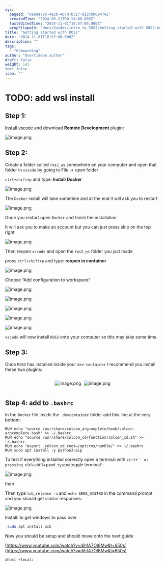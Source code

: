 ```yaml
---
sys:
  pageId: "89e0a78c-4e2b-4070-b327-d28cb0694742"
  createdTime: "2024-08-21T00:24:00.000Z"
  lastEditedTime: "2024-11-01T18:57:00.000Z"
  propFilepath: "docs/Guides/intro_to_ROS2/Getting started with ROS2.md"
title: "Getting started with ROS2"
date: "2024-11-01T18:57:00.000Z"
description: ""
tags:
  - "Onboarding"
author: "Overridden author"
draft: false
weight: 141
toc: false
icon: ""
---
```


# TODO: add wsl install

## Step 1:

[Install vscode](https://code.visualstudio.com/download) and download **Remote Development** plugin:

![image.png](https://prod-files-secure.s3.us-west-2.amazonaws.com/d518164a-d88e-44d1-a4ee-3adb3bd8bce0/efb52993-1881-4a40-b95e-6f020334f022/image.png?X-Amz-Algorithm=AWS4-HMAC-SHA256&X-Amz-Content-Sha256=UNSIGNED-PAYLOAD&X-Amz-Credential=ASIAZI2LB4663JMMV44N%2F20250316%2Fus-west-2%2Fs3%2Faws4_request&X-Amz-Date=20250316T032317Z&X-Amz-Expires=3600&X-Amz-Security-Token=IQoJb3JpZ2luX2VjEMf%2F%2F%2F%2F%2F%2F%2F%2F%2F%2FwEaCXVzLXdlc3QtMiJHMEUCIQCRMt0l5YXHWquvA2D9HV3hsOK3x1SYlLoIk%2FpqEpijhwIgRFiyGkONmk7om%2FqWoOxrARZQWv01jFcqgHZJlz1YlHEq%2FwMIIBAAGgw2Mzc0MjMxODM4MDUiDIKQ81QQSIOKMpJ5yCrcA%2F5CwZ1D4vaqR9oW4QWe4tvqZUKyN2Fn6Jav4HfvgaNrm74szK87YSaCY1VUSLZG%2FOU7nX0qHqh%2BCNxdzlKpX3AUaF00kzOu7s28QFWMe%2FXGQHp7uMiP5gFncqeG8iYSdHek%2FFUWZ5rDEadodVOSA9qp9A%2FmnVY138BmqaHENnBhfXhw%2FPjVWttau%2BOo5zS%2BkAUVTudD%2F8TX8V1UNgGh%2FlJ9G6vxiHTKO1604jgOjewagzpLzgSlOuMSunP9DVRXLu8WjxSgS%2BijGNvsTf1s9ETzwksb0WT9HROVw1VQJ5ejbPijX9JsFwwKAXiSbD3lNtprj0hY6znw14sXB%2BBYSSRCWVDnUetWTCvB9TFH%2Fi7OFxOxEMprpkqk8%2B8krSv3JiVLKUb5Imq0aMDcza6HacW%2FP8E8tY82fnBe0QTdsaTzvi72CK2bi2aM1PF%2BLqtRsQPM5TUTagrk6VsUqtLR%2BCXSHj3pa5AEk3nvieRxKWGqo8thFACs84QC644Yq%2BKo%2FBfi%2B9%2BQRYdiClktXLCZmpGWVnvRH8krx0%2BoQ63VBHLrIEuMNsYQL679mrn3gUkhoRn4joN36dqJAhxJ%2FXxG7GD%2BpU%2BsL7FS1TRJowa4tVIUzWEkxPaYs3nPNsuDMNeB2L4GOqUBtpCnbhRMt9QjJrRccUOYrcVZkISLCm2ifm54%2BpzfwrtWlhqovBPJ54VWl5EbBjo36Fl8xQnVPbCZAUe1VkBlGA38%2FF0mhVIH3NxpdIIqpqaOPleLwcDLITD7yqFp0fJa97p7Y3X%2FLa6ovg2z7YurUFgnku1l5tXDTDoHAnnPPEJ3t2OVTj%2FR%2FzwAUNb1KqSMqpaGRrJxpMdoPWYWYJ5NMiAOjBmW&X-Amz-Signature=8f1126a158b484330ef8651e77c179c2c2f46bef2d5bc93d9d307c2d61be1b4f&X-Amz-SignedHeaders=host&x-id=GetObject)

## Step 2:

Create a folder called `ros2_ws` somewhere on your computer and open that folder in `vscode` by going to File → open folder 

`ctrl+shift+p` and type: **Install Docker**

![image.png](https://prod-files-secure.s3.us-west-2.amazonaws.com/d518164a-d88e-44d1-a4ee-3adb3bd8bce0/2269dc0e-1cd5-47ff-bceb-c04ad9b2eab0/image.png?X-Amz-Algorithm=AWS4-HMAC-SHA256&X-Amz-Content-Sha256=UNSIGNED-PAYLOAD&X-Amz-Credential=ASIAZI2LB4663JMMV44N%2F20250316%2Fus-west-2%2Fs3%2Faws4_request&X-Amz-Date=20250316T032318Z&X-Amz-Expires=3600&X-Amz-Security-Token=IQoJb3JpZ2luX2VjEMf%2F%2F%2F%2F%2F%2F%2F%2F%2F%2FwEaCXVzLXdlc3QtMiJHMEUCIQCRMt0l5YXHWquvA2D9HV3hsOK3x1SYlLoIk%2FpqEpijhwIgRFiyGkONmk7om%2FqWoOxrARZQWv01jFcqgHZJlz1YlHEq%2FwMIIBAAGgw2Mzc0MjMxODM4MDUiDIKQ81QQSIOKMpJ5yCrcA%2F5CwZ1D4vaqR9oW4QWe4tvqZUKyN2Fn6Jav4HfvgaNrm74szK87YSaCY1VUSLZG%2FOU7nX0qHqh%2BCNxdzlKpX3AUaF00kzOu7s28QFWMe%2FXGQHp7uMiP5gFncqeG8iYSdHek%2FFUWZ5rDEadodVOSA9qp9A%2FmnVY138BmqaHENnBhfXhw%2FPjVWttau%2BOo5zS%2BkAUVTudD%2F8TX8V1UNgGh%2FlJ9G6vxiHTKO1604jgOjewagzpLzgSlOuMSunP9DVRXLu8WjxSgS%2BijGNvsTf1s9ETzwksb0WT9HROVw1VQJ5ejbPijX9JsFwwKAXiSbD3lNtprj0hY6znw14sXB%2BBYSSRCWVDnUetWTCvB9TFH%2Fi7OFxOxEMprpkqk8%2B8krSv3JiVLKUb5Imq0aMDcza6HacW%2FP8E8tY82fnBe0QTdsaTzvi72CK2bi2aM1PF%2BLqtRsQPM5TUTagrk6VsUqtLR%2BCXSHj3pa5AEk3nvieRxKWGqo8thFACs84QC644Yq%2BKo%2FBfi%2B9%2BQRYdiClktXLCZmpGWVnvRH8krx0%2BoQ63VBHLrIEuMNsYQL679mrn3gUkhoRn4joN36dqJAhxJ%2FXxG7GD%2BpU%2BsL7FS1TRJowa4tVIUzWEkxPaYs3nPNsuDMNeB2L4GOqUBtpCnbhRMt9QjJrRccUOYrcVZkISLCm2ifm54%2BpzfwrtWlhqovBPJ54VWl5EbBjo36Fl8xQnVPbCZAUe1VkBlGA38%2FF0mhVIH3NxpdIIqpqaOPleLwcDLITD7yqFp0fJa97p7Y3X%2FLa6ovg2z7YurUFgnku1l5tXDTDoHAnnPPEJ3t2OVTj%2FR%2FzwAUNb1KqSMqpaGRrJxpMdoPWYWYJ5NMiAOjBmW&X-Amz-Signature=85b403350d8d58ae93d6ebd187dfc7ded3808450c185a8627c346b242e756c51&X-Amz-SignedHeaders=host&x-id=GetObject)

The `Docker` install will take sometime and at the end it will ask you to restart

![image.png](https://prod-files-secure.s3.us-west-2.amazonaws.com/d518164a-d88e-44d1-a4ee-3adb3bd8bce0/ed233f78-be33-4b1f-b89c-9c346c0e961e/image.png?X-Amz-Algorithm=AWS4-HMAC-SHA256&X-Amz-Content-Sha256=UNSIGNED-PAYLOAD&X-Amz-Credential=ASIAZI2LB4663JMMV44N%2F20250316%2Fus-west-2%2Fs3%2Faws4_request&X-Amz-Date=20250316T032318Z&X-Amz-Expires=3600&X-Amz-Security-Token=IQoJb3JpZ2luX2VjEMf%2F%2F%2F%2F%2F%2F%2F%2F%2F%2FwEaCXVzLXdlc3QtMiJHMEUCIQCRMt0l5YXHWquvA2D9HV3hsOK3x1SYlLoIk%2FpqEpijhwIgRFiyGkONmk7om%2FqWoOxrARZQWv01jFcqgHZJlz1YlHEq%2FwMIIBAAGgw2Mzc0MjMxODM4MDUiDIKQ81QQSIOKMpJ5yCrcA%2F5CwZ1D4vaqR9oW4QWe4tvqZUKyN2Fn6Jav4HfvgaNrm74szK87YSaCY1VUSLZG%2FOU7nX0qHqh%2BCNxdzlKpX3AUaF00kzOu7s28QFWMe%2FXGQHp7uMiP5gFncqeG8iYSdHek%2FFUWZ5rDEadodVOSA9qp9A%2FmnVY138BmqaHENnBhfXhw%2FPjVWttau%2BOo5zS%2BkAUVTudD%2F8TX8V1UNgGh%2FlJ9G6vxiHTKO1604jgOjewagzpLzgSlOuMSunP9DVRXLu8WjxSgS%2BijGNvsTf1s9ETzwksb0WT9HROVw1VQJ5ejbPijX9JsFwwKAXiSbD3lNtprj0hY6znw14sXB%2BBYSSRCWVDnUetWTCvB9TFH%2Fi7OFxOxEMprpkqk8%2B8krSv3JiVLKUb5Imq0aMDcza6HacW%2FP8E8tY82fnBe0QTdsaTzvi72CK2bi2aM1PF%2BLqtRsQPM5TUTagrk6VsUqtLR%2BCXSHj3pa5AEk3nvieRxKWGqo8thFACs84QC644Yq%2BKo%2FBfi%2B9%2BQRYdiClktXLCZmpGWVnvRH8krx0%2BoQ63VBHLrIEuMNsYQL679mrn3gUkhoRn4joN36dqJAhxJ%2FXxG7GD%2BpU%2BsL7FS1TRJowa4tVIUzWEkxPaYs3nPNsuDMNeB2L4GOqUBtpCnbhRMt9QjJrRccUOYrcVZkISLCm2ifm54%2BpzfwrtWlhqovBPJ54VWl5EbBjo36Fl8xQnVPbCZAUe1VkBlGA38%2FF0mhVIH3NxpdIIqpqaOPleLwcDLITD7yqFp0fJa97p7Y3X%2FLa6ovg2z7YurUFgnku1l5tXDTDoHAnnPPEJ3t2OVTj%2FR%2FzwAUNb1KqSMqpaGRrJxpMdoPWYWYJ5NMiAOjBmW&X-Amz-Signature=2ff08ec7bf8bd4b1bb02a51cc19998de7c101c52998bf19cdfaaa01555b2abde&X-Amz-SignedHeaders=host&x-id=GetObject)

Once you restart open `Docker` and finish the installation

It will ask you to make an account but you can just press skip on the top right

![image.png](https://prod-files-secure.s3.us-west-2.amazonaws.com/d518164a-d88e-44d1-a4ee-3adb3bd8bce0/21010ad9-1659-4fd9-9f59-9932a09b2a3d/image.png?X-Amz-Algorithm=AWS4-HMAC-SHA256&X-Amz-Content-Sha256=UNSIGNED-PAYLOAD&X-Amz-Credential=ASIAZI2LB4663JMMV44N%2F20250316%2Fus-west-2%2Fs3%2Faws4_request&X-Amz-Date=20250316T032318Z&X-Amz-Expires=3600&X-Amz-Security-Token=IQoJb3JpZ2luX2VjEMf%2F%2F%2F%2F%2F%2F%2F%2F%2F%2FwEaCXVzLXdlc3QtMiJHMEUCIQCRMt0l5YXHWquvA2D9HV3hsOK3x1SYlLoIk%2FpqEpijhwIgRFiyGkONmk7om%2FqWoOxrARZQWv01jFcqgHZJlz1YlHEq%2FwMIIBAAGgw2Mzc0MjMxODM4MDUiDIKQ81QQSIOKMpJ5yCrcA%2F5CwZ1D4vaqR9oW4QWe4tvqZUKyN2Fn6Jav4HfvgaNrm74szK87YSaCY1VUSLZG%2FOU7nX0qHqh%2BCNxdzlKpX3AUaF00kzOu7s28QFWMe%2FXGQHp7uMiP5gFncqeG8iYSdHek%2FFUWZ5rDEadodVOSA9qp9A%2FmnVY138BmqaHENnBhfXhw%2FPjVWttau%2BOo5zS%2BkAUVTudD%2F8TX8V1UNgGh%2FlJ9G6vxiHTKO1604jgOjewagzpLzgSlOuMSunP9DVRXLu8WjxSgS%2BijGNvsTf1s9ETzwksb0WT9HROVw1VQJ5ejbPijX9JsFwwKAXiSbD3lNtprj0hY6znw14sXB%2BBYSSRCWVDnUetWTCvB9TFH%2Fi7OFxOxEMprpkqk8%2B8krSv3JiVLKUb5Imq0aMDcza6HacW%2FP8E8tY82fnBe0QTdsaTzvi72CK2bi2aM1PF%2BLqtRsQPM5TUTagrk6VsUqtLR%2BCXSHj3pa5AEk3nvieRxKWGqo8thFACs84QC644Yq%2BKo%2FBfi%2B9%2BQRYdiClktXLCZmpGWVnvRH8krx0%2BoQ63VBHLrIEuMNsYQL679mrn3gUkhoRn4joN36dqJAhxJ%2FXxG7GD%2BpU%2BsL7FS1TRJowa4tVIUzWEkxPaYs3nPNsuDMNeB2L4GOqUBtpCnbhRMt9QjJrRccUOYrcVZkISLCm2ifm54%2BpzfwrtWlhqovBPJ54VWl5EbBjo36Fl8xQnVPbCZAUe1VkBlGA38%2FF0mhVIH3NxpdIIqpqaOPleLwcDLITD7yqFp0fJa97p7Y3X%2FLa6ovg2z7YurUFgnku1l5tXDTDoHAnnPPEJ3t2OVTj%2FR%2FzwAUNb1KqSMqpaGRrJxpMdoPWYWYJ5NMiAOjBmW&X-Amz-Signature=7f91b439c1c97e4aa51adbf787cbed2a7abd8e4c4fdf372e1a36a4261a59270a&X-Amz-SignedHeaders=host&x-id=GetObject)

Then reopen `vscode` and open the `ros2_ws` folder you just made

press `ctrl+shift+p` and type: **reopen in container**

![image.png](https://prod-files-secure.s3.us-west-2.amazonaws.com/d518164a-d88e-44d1-a4ee-3adb3bd8bce0/4e93b8c2-41ad-488c-8095-c74205196118/image.png?X-Amz-Algorithm=AWS4-HMAC-SHA256&X-Amz-Content-Sha256=UNSIGNED-PAYLOAD&X-Amz-Credential=ASIAZI2LB4663JMMV44N%2F20250316%2Fus-west-2%2Fs3%2Faws4_request&X-Amz-Date=20250316T032318Z&X-Amz-Expires=3600&X-Amz-Security-Token=IQoJb3JpZ2luX2VjEMf%2F%2F%2F%2F%2F%2F%2F%2F%2F%2FwEaCXVzLXdlc3QtMiJHMEUCIQCRMt0l5YXHWquvA2D9HV3hsOK3x1SYlLoIk%2FpqEpijhwIgRFiyGkONmk7om%2FqWoOxrARZQWv01jFcqgHZJlz1YlHEq%2FwMIIBAAGgw2Mzc0MjMxODM4MDUiDIKQ81QQSIOKMpJ5yCrcA%2F5CwZ1D4vaqR9oW4QWe4tvqZUKyN2Fn6Jav4HfvgaNrm74szK87YSaCY1VUSLZG%2FOU7nX0qHqh%2BCNxdzlKpX3AUaF00kzOu7s28QFWMe%2FXGQHp7uMiP5gFncqeG8iYSdHek%2FFUWZ5rDEadodVOSA9qp9A%2FmnVY138BmqaHENnBhfXhw%2FPjVWttau%2BOo5zS%2BkAUVTudD%2F8TX8V1UNgGh%2FlJ9G6vxiHTKO1604jgOjewagzpLzgSlOuMSunP9DVRXLu8WjxSgS%2BijGNvsTf1s9ETzwksb0WT9HROVw1VQJ5ejbPijX9JsFwwKAXiSbD3lNtprj0hY6znw14sXB%2BBYSSRCWVDnUetWTCvB9TFH%2Fi7OFxOxEMprpkqk8%2B8krSv3JiVLKUb5Imq0aMDcza6HacW%2FP8E8tY82fnBe0QTdsaTzvi72CK2bi2aM1PF%2BLqtRsQPM5TUTagrk6VsUqtLR%2BCXSHj3pa5AEk3nvieRxKWGqo8thFACs84QC644Yq%2BKo%2FBfi%2B9%2BQRYdiClktXLCZmpGWVnvRH8krx0%2BoQ63VBHLrIEuMNsYQL679mrn3gUkhoRn4joN36dqJAhxJ%2FXxG7GD%2BpU%2BsL7FS1TRJowa4tVIUzWEkxPaYs3nPNsuDMNeB2L4GOqUBtpCnbhRMt9QjJrRccUOYrcVZkISLCm2ifm54%2BpzfwrtWlhqovBPJ54VWl5EbBjo36Fl8xQnVPbCZAUe1VkBlGA38%2FF0mhVIH3NxpdIIqpqaOPleLwcDLITD7yqFp0fJa97p7Y3X%2FLa6ovg2z7YurUFgnku1l5tXDTDoHAnnPPEJ3t2OVTj%2FR%2FzwAUNb1KqSMqpaGRrJxpMdoPWYWYJ5NMiAOjBmW&X-Amz-Signature=5f328b44d2b6992c73a71976a89e6cda1210e242b316bf3897b1cf0cb2efcf5c&X-Amz-SignedHeaders=host&x-id=GetObject)

Choose “Add configuration to workspace”

![image.png](https://prod-files-secure.s3.us-west-2.amazonaws.com/d518164a-d88e-44d1-a4ee-3adb3bd8bce0/9560b282-5060-4989-ba37-97e7b2c22476/image.png?X-Amz-Algorithm=AWS4-HMAC-SHA256&X-Amz-Content-Sha256=UNSIGNED-PAYLOAD&X-Amz-Credential=ASIAZI2LB4663JMMV44N%2F20250316%2Fus-west-2%2Fs3%2Faws4_request&X-Amz-Date=20250316T032318Z&X-Amz-Expires=3600&X-Amz-Security-Token=IQoJb3JpZ2luX2VjEMf%2F%2F%2F%2F%2F%2F%2F%2F%2F%2FwEaCXVzLXdlc3QtMiJHMEUCIQCRMt0l5YXHWquvA2D9HV3hsOK3x1SYlLoIk%2FpqEpijhwIgRFiyGkONmk7om%2FqWoOxrARZQWv01jFcqgHZJlz1YlHEq%2FwMIIBAAGgw2Mzc0MjMxODM4MDUiDIKQ81QQSIOKMpJ5yCrcA%2F5CwZ1D4vaqR9oW4QWe4tvqZUKyN2Fn6Jav4HfvgaNrm74szK87YSaCY1VUSLZG%2FOU7nX0qHqh%2BCNxdzlKpX3AUaF00kzOu7s28QFWMe%2FXGQHp7uMiP5gFncqeG8iYSdHek%2FFUWZ5rDEadodVOSA9qp9A%2FmnVY138BmqaHENnBhfXhw%2FPjVWttau%2BOo5zS%2BkAUVTudD%2F8TX8V1UNgGh%2FlJ9G6vxiHTKO1604jgOjewagzpLzgSlOuMSunP9DVRXLu8WjxSgS%2BijGNvsTf1s9ETzwksb0WT9HROVw1VQJ5ejbPijX9JsFwwKAXiSbD3lNtprj0hY6znw14sXB%2BBYSSRCWVDnUetWTCvB9TFH%2Fi7OFxOxEMprpkqk8%2B8krSv3JiVLKUb5Imq0aMDcza6HacW%2FP8E8tY82fnBe0QTdsaTzvi72CK2bi2aM1PF%2BLqtRsQPM5TUTagrk6VsUqtLR%2BCXSHj3pa5AEk3nvieRxKWGqo8thFACs84QC644Yq%2BKo%2FBfi%2B9%2BQRYdiClktXLCZmpGWVnvRH8krx0%2BoQ63VBHLrIEuMNsYQL679mrn3gUkhoRn4joN36dqJAhxJ%2FXxG7GD%2BpU%2BsL7FS1TRJowa4tVIUzWEkxPaYs3nPNsuDMNeB2L4GOqUBtpCnbhRMt9QjJrRccUOYrcVZkISLCm2ifm54%2BpzfwrtWlhqovBPJ54VWl5EbBjo36Fl8xQnVPbCZAUe1VkBlGA38%2FF0mhVIH3NxpdIIqpqaOPleLwcDLITD7yqFp0fJa97p7Y3X%2FLa6ovg2z7YurUFgnku1l5tXDTDoHAnnPPEJ3t2OVTj%2FR%2FzwAUNb1KqSMqpaGRrJxpMdoPWYWYJ5NMiAOjBmW&X-Amz-Signature=10982f6cf47ee989acaf1292604203569c1aeb6881f1bdd59892a6924c64827b&X-Amz-SignedHeaders=host&x-id=GetObject)

![image.png](https://prod-files-secure.s3.us-west-2.amazonaws.com/d518164a-d88e-44d1-a4ee-3adb3bd8bce0/2ee63f81-886b-48e8-a553-dc6e5eac99e4/image.png?X-Amz-Algorithm=AWS4-HMAC-SHA256&X-Amz-Content-Sha256=UNSIGNED-PAYLOAD&X-Amz-Credential=ASIAZI2LB4663JMMV44N%2F20250316%2Fus-west-2%2Fs3%2Faws4_request&X-Amz-Date=20250316T032317Z&X-Amz-Expires=3600&X-Amz-Security-Token=IQoJb3JpZ2luX2VjEMf%2F%2F%2F%2F%2F%2F%2F%2F%2F%2FwEaCXVzLXdlc3QtMiJHMEUCIQCRMt0l5YXHWquvA2D9HV3hsOK3x1SYlLoIk%2FpqEpijhwIgRFiyGkONmk7om%2FqWoOxrARZQWv01jFcqgHZJlz1YlHEq%2FwMIIBAAGgw2Mzc0MjMxODM4MDUiDIKQ81QQSIOKMpJ5yCrcA%2F5CwZ1D4vaqR9oW4QWe4tvqZUKyN2Fn6Jav4HfvgaNrm74szK87YSaCY1VUSLZG%2FOU7nX0qHqh%2BCNxdzlKpX3AUaF00kzOu7s28QFWMe%2FXGQHp7uMiP5gFncqeG8iYSdHek%2FFUWZ5rDEadodVOSA9qp9A%2FmnVY138BmqaHENnBhfXhw%2FPjVWttau%2BOo5zS%2BkAUVTudD%2F8TX8V1UNgGh%2FlJ9G6vxiHTKO1604jgOjewagzpLzgSlOuMSunP9DVRXLu8WjxSgS%2BijGNvsTf1s9ETzwksb0WT9HROVw1VQJ5ejbPijX9JsFwwKAXiSbD3lNtprj0hY6znw14sXB%2BBYSSRCWVDnUetWTCvB9TFH%2Fi7OFxOxEMprpkqk8%2B8krSv3JiVLKUb5Imq0aMDcza6HacW%2FP8E8tY82fnBe0QTdsaTzvi72CK2bi2aM1PF%2BLqtRsQPM5TUTagrk6VsUqtLR%2BCXSHj3pa5AEk3nvieRxKWGqo8thFACs84QC644Yq%2BKo%2FBfi%2B9%2BQRYdiClktXLCZmpGWVnvRH8krx0%2BoQ63VBHLrIEuMNsYQL679mrn3gUkhoRn4joN36dqJAhxJ%2FXxG7GD%2BpU%2BsL7FS1TRJowa4tVIUzWEkxPaYs3nPNsuDMNeB2L4GOqUBtpCnbhRMt9QjJrRccUOYrcVZkISLCm2ifm54%2BpzfwrtWlhqovBPJ54VWl5EbBjo36Fl8xQnVPbCZAUe1VkBlGA38%2FF0mhVIH3NxpdIIqpqaOPleLwcDLITD7yqFp0fJa97p7Y3X%2FLa6ovg2z7YurUFgnku1l5tXDTDoHAnnPPEJ3t2OVTj%2FR%2FzwAUNb1KqSMqpaGRrJxpMdoPWYWYJ5NMiAOjBmW&X-Amz-Signature=f760bb9d53c12e739393b9ab0652fc61e94b1a67ead64a64b4141c542086a960&X-Amz-SignedHeaders=host&x-id=GetObject)

![image.png](https://prod-files-secure.s3.us-west-2.amazonaws.com/d518164a-d88e-44d1-a4ee-3adb3bd8bce0/ae1580b2-b048-407e-aed9-b584224a7a04/image.png?X-Amz-Algorithm=AWS4-HMAC-SHA256&X-Amz-Content-Sha256=UNSIGNED-PAYLOAD&X-Amz-Credential=ASIAZI2LB4663JMMV44N%2F20250316%2Fus-west-2%2Fs3%2Faws4_request&X-Amz-Date=20250316T032318Z&X-Amz-Expires=3600&X-Amz-Security-Token=IQoJb3JpZ2luX2VjEMf%2F%2F%2F%2F%2F%2F%2F%2F%2F%2FwEaCXVzLXdlc3QtMiJHMEUCIQCRMt0l5YXHWquvA2D9HV3hsOK3x1SYlLoIk%2FpqEpijhwIgRFiyGkONmk7om%2FqWoOxrARZQWv01jFcqgHZJlz1YlHEq%2FwMIIBAAGgw2Mzc0MjMxODM4MDUiDIKQ81QQSIOKMpJ5yCrcA%2F5CwZ1D4vaqR9oW4QWe4tvqZUKyN2Fn6Jav4HfvgaNrm74szK87YSaCY1VUSLZG%2FOU7nX0qHqh%2BCNxdzlKpX3AUaF00kzOu7s28QFWMe%2FXGQHp7uMiP5gFncqeG8iYSdHek%2FFUWZ5rDEadodVOSA9qp9A%2FmnVY138BmqaHENnBhfXhw%2FPjVWttau%2BOo5zS%2BkAUVTudD%2F8TX8V1UNgGh%2FlJ9G6vxiHTKO1604jgOjewagzpLzgSlOuMSunP9DVRXLu8WjxSgS%2BijGNvsTf1s9ETzwksb0WT9HROVw1VQJ5ejbPijX9JsFwwKAXiSbD3lNtprj0hY6znw14sXB%2BBYSSRCWVDnUetWTCvB9TFH%2Fi7OFxOxEMprpkqk8%2B8krSv3JiVLKUb5Imq0aMDcza6HacW%2FP8E8tY82fnBe0QTdsaTzvi72CK2bi2aM1PF%2BLqtRsQPM5TUTagrk6VsUqtLR%2BCXSHj3pa5AEk3nvieRxKWGqo8thFACs84QC644Yq%2BKo%2FBfi%2B9%2BQRYdiClktXLCZmpGWVnvRH8krx0%2BoQ63VBHLrIEuMNsYQL679mrn3gUkhoRn4joN36dqJAhxJ%2FXxG7GD%2BpU%2BsL7FS1TRJowa4tVIUzWEkxPaYs3nPNsuDMNeB2L4GOqUBtpCnbhRMt9QjJrRccUOYrcVZkISLCm2ifm54%2BpzfwrtWlhqovBPJ54VWl5EbBjo36Fl8xQnVPbCZAUe1VkBlGA38%2FF0mhVIH3NxpdIIqpqaOPleLwcDLITD7yqFp0fJa97p7Y3X%2FLa6ovg2z7YurUFgnku1l5tXDTDoHAnnPPEJ3t2OVTj%2FR%2FzwAUNb1KqSMqpaGRrJxpMdoPWYWYJ5NMiAOjBmW&X-Amz-Signature=3191d3fc7fcc6ee69acccd715b90760ee72ab9b3eb389c08af0e4551d6a4476d&X-Amz-SignedHeaders=host&x-id=GetObject)

![image.png](https://prod-files-secure.s3.us-west-2.amazonaws.com/d518164a-d88e-44d1-a4ee-3adb3bd8bce0/53255b28-f75e-430f-b9e3-c0ac8577e42b/image.png?X-Amz-Algorithm=AWS4-HMAC-SHA256&X-Amz-Content-Sha256=UNSIGNED-PAYLOAD&X-Amz-Credential=ASIAZI2LB4663JMMV44N%2F20250316%2Fus-west-2%2Fs3%2Faws4_request&X-Amz-Date=20250316T032318Z&X-Amz-Expires=3600&X-Amz-Security-Token=IQoJb3JpZ2luX2VjEMf%2F%2F%2F%2F%2F%2F%2F%2F%2F%2FwEaCXVzLXdlc3QtMiJHMEUCIQCRMt0l5YXHWquvA2D9HV3hsOK3x1SYlLoIk%2FpqEpijhwIgRFiyGkONmk7om%2FqWoOxrARZQWv01jFcqgHZJlz1YlHEq%2FwMIIBAAGgw2Mzc0MjMxODM4MDUiDIKQ81QQSIOKMpJ5yCrcA%2F5CwZ1D4vaqR9oW4QWe4tvqZUKyN2Fn6Jav4HfvgaNrm74szK87YSaCY1VUSLZG%2FOU7nX0qHqh%2BCNxdzlKpX3AUaF00kzOu7s28QFWMe%2FXGQHp7uMiP5gFncqeG8iYSdHek%2FFUWZ5rDEadodVOSA9qp9A%2FmnVY138BmqaHENnBhfXhw%2FPjVWttau%2BOo5zS%2BkAUVTudD%2F8TX8V1UNgGh%2FlJ9G6vxiHTKO1604jgOjewagzpLzgSlOuMSunP9DVRXLu8WjxSgS%2BijGNvsTf1s9ETzwksb0WT9HROVw1VQJ5ejbPijX9JsFwwKAXiSbD3lNtprj0hY6znw14sXB%2BBYSSRCWVDnUetWTCvB9TFH%2Fi7OFxOxEMprpkqk8%2B8krSv3JiVLKUb5Imq0aMDcza6HacW%2FP8E8tY82fnBe0QTdsaTzvi72CK2bi2aM1PF%2BLqtRsQPM5TUTagrk6VsUqtLR%2BCXSHj3pa5AEk3nvieRxKWGqo8thFACs84QC644Yq%2BKo%2FBfi%2B9%2BQRYdiClktXLCZmpGWVnvRH8krx0%2BoQ63VBHLrIEuMNsYQL679mrn3gUkhoRn4joN36dqJAhxJ%2FXxG7GD%2BpU%2BsL7FS1TRJowa4tVIUzWEkxPaYs3nPNsuDMNeB2L4GOqUBtpCnbhRMt9QjJrRccUOYrcVZkISLCm2ifm54%2BpzfwrtWlhqovBPJ54VWl5EbBjo36Fl8xQnVPbCZAUe1VkBlGA38%2FF0mhVIH3NxpdIIqpqaOPleLwcDLITD7yqFp0fJa97p7Y3X%2FLa6ovg2z7YurUFgnku1l5tXDTDoHAnnPPEJ3t2OVTj%2FR%2FzwAUNb1KqSMqpaGRrJxpMdoPWYWYJ5NMiAOjBmW&X-Amz-Signature=5d7b8f0559b2ecf794207e2e917f4ce3bd81103662839fddf8ad7461083e7a67&X-Amz-SignedHeaders=host&x-id=GetObject)

![image.png](https://prod-files-secure.s3.us-west-2.amazonaws.com/d518164a-d88e-44d1-a4ee-3adb3bd8bce0/7c562767-5af9-4ffb-97d1-327bcdf4ee00/image.png?X-Amz-Algorithm=AWS4-HMAC-SHA256&X-Amz-Content-Sha256=UNSIGNED-PAYLOAD&X-Amz-Credential=ASIAZI2LB4663JMMV44N%2F20250316%2Fus-west-2%2Fs3%2Faws4_request&X-Amz-Date=20250316T032318Z&X-Amz-Expires=3600&X-Amz-Security-Token=IQoJb3JpZ2luX2VjEMf%2F%2F%2F%2F%2F%2F%2F%2F%2F%2FwEaCXVzLXdlc3QtMiJHMEUCIQCRMt0l5YXHWquvA2D9HV3hsOK3x1SYlLoIk%2FpqEpijhwIgRFiyGkONmk7om%2FqWoOxrARZQWv01jFcqgHZJlz1YlHEq%2FwMIIBAAGgw2Mzc0MjMxODM4MDUiDIKQ81QQSIOKMpJ5yCrcA%2F5CwZ1D4vaqR9oW4QWe4tvqZUKyN2Fn6Jav4HfvgaNrm74szK87YSaCY1VUSLZG%2FOU7nX0qHqh%2BCNxdzlKpX3AUaF00kzOu7s28QFWMe%2FXGQHp7uMiP5gFncqeG8iYSdHek%2FFUWZ5rDEadodVOSA9qp9A%2FmnVY138BmqaHENnBhfXhw%2FPjVWttau%2BOo5zS%2BkAUVTudD%2F8TX8V1UNgGh%2FlJ9G6vxiHTKO1604jgOjewagzpLzgSlOuMSunP9DVRXLu8WjxSgS%2BijGNvsTf1s9ETzwksb0WT9HROVw1VQJ5ejbPijX9JsFwwKAXiSbD3lNtprj0hY6znw14sXB%2BBYSSRCWVDnUetWTCvB9TFH%2Fi7OFxOxEMprpkqk8%2B8krSv3JiVLKUb5Imq0aMDcza6HacW%2FP8E8tY82fnBe0QTdsaTzvi72CK2bi2aM1PF%2BLqtRsQPM5TUTagrk6VsUqtLR%2BCXSHj3pa5AEk3nvieRxKWGqo8thFACs84QC644Yq%2BKo%2FBfi%2B9%2BQRYdiClktXLCZmpGWVnvRH8krx0%2BoQ63VBHLrIEuMNsYQL679mrn3gUkhoRn4joN36dqJAhxJ%2FXxG7GD%2BpU%2BsL7FS1TRJowa4tVIUzWEkxPaYs3nPNsuDMNeB2L4GOqUBtpCnbhRMt9QjJrRccUOYrcVZkISLCm2ifm54%2BpzfwrtWlhqovBPJ54VWl5EbBjo36Fl8xQnVPbCZAUe1VkBlGA38%2FF0mhVIH3NxpdIIqpqaOPleLwcDLITD7yqFp0fJa97p7Y3X%2FLa6ovg2z7YurUFgnku1l5tXDTDoHAnnPPEJ3t2OVTj%2FR%2FzwAUNb1KqSMqpaGRrJxpMdoPWYWYJ5NMiAOjBmW&X-Amz-Signature=afe60a25007c97afa9031d9f1a347170f9d16870fdbdb5b0a5b53c4645bd0c3c&X-Amz-SignedHeaders=host&x-id=GetObject)

`vscode` will now install `ROS2` onto your computer so this may take some time.

## Step 3:

Once `ROS2` has installed inside your `dev-container` I recommend you install these two plugins:

<div style="display: flex;flex-direction: row; column-gap:10px; max-width: 630px;justify-content: center;">
<div>

![image.png](https://prod-files-secure.s3.us-west-2.amazonaws.com/d518164a-d88e-44d1-a4ee-3adb3bd8bce0/3fc3d550-5a54-4ba1-ba6b-faa01cdb7369/image.png?X-Amz-Algorithm=AWS4-HMAC-SHA256&X-Amz-Content-Sha256=UNSIGNED-PAYLOAD&X-Amz-Credential=ASIAZI2LB466UATE3DEG%2F20250316%2Fus-west-2%2Fs3%2Faws4_request&X-Amz-Date=20250316T032321Z&X-Amz-Expires=3600&X-Amz-Security-Token=IQoJb3JpZ2luX2VjEMf%2F%2F%2F%2F%2F%2F%2F%2F%2F%2FwEaCXVzLXdlc3QtMiJIMEYCIQDpzybLwtcNYKyC%2FMef3daUY%2FQrKXCZVcVAQgL8wawhdwIhALMpZQ%2BsNrUaHJ8JgHQwJQCWmUcgl6hpWwcFViEEBZ2IKv8DCCAQABoMNjM3NDIzMTgzODA1IgzzgqcC2VaYredSyjAq3ANb8TcAo29E43WhBJyS%2Fx8sEmyMPG%2FRzdKjiZgNOLUwxfjW1reX7L8TxqPJTAUX1D9KWtlKeLCwDy6BqP9kBgDwUu8uMHyOcmebTxPNj4Q7vEW%2BGOaUozRpuJjkW7SHdVElW34f%2F%2Fn1Iwy2iglD4dZu3Hvj9Zb4H0GtFvVhEh0T0YejPxhzk5qOPEs8%2BrErJl6n8EqpxJHtDIP%2BG6Oc%2FJPFg9NLf%2Ff46Vm0n0YeIR4Qo4Kr4j3NbHSFmaNOfjd2uIcUoWIT%2F9lTNYhH9iYN296ihzqAkAx3vReA%2B7Y%2BewcV7luLLZVlELbuhT9IDES6HrkEjumr73c9YlsetFrN8q0c8aa8lVdvoNiJxRuQ7LG%2FsJzEcaRjs8XjnlPNitljLPd2f4kjXA5ruH1PETNAiDe2lXCqGR2%2Bej3oULPKeSYHGwEmOIBzjB0qBaTw7e1DQOzoSiu5X6uA8dNCv62anb6p46%2BiEDBd9dCePjRW0W7yTOfE6WzhL3Qa6Wc7qtDyfyHp0m3l37kVQoZaZjhKvvvVyPCa4%2BDlUpWANsXIz5i7j5i7pRgKNZYd11lArkLWO5TTyGMHiOGUpoMWOv1bxMjkfn2H8mHmdknMp%2FmEpXfmvrFrvxwJ5CNdZwWkhjD9gdi%2BBjqkAdlpoQ6F%2BybHsBnA0VtOCEeqBuZLBu5m6IA1ubEvLpaZ22N6Yc4elKEdp26tLeMWFGWCiYqUNfLmPX28IacwvQI2W1OGz%2FOXHuuw9jqnA9tXUMWhCJ8ADXiBSDTHrJUu6TYyDTJdoIy1eGS6Br85ADGzKl8T9itMI6%2FW3yLgZ3QG9D5pCz8hRJm2hdoUblHXky2sLiuBHGAzU5HdJ%2Fx6W7Cp%2FPPK&X-Amz-Signature=940e1a9985a50b7bd354c6cce5e4798f22da0ec2e6975b85db63d1a4f98d0542&X-Amz-SignedHeaders=host&x-id=GetObject)

</div>
<div>

![image.png](https://prod-files-secure.s3.us-west-2.amazonaws.com/d518164a-d88e-44d1-a4ee-3adb3bd8bce0/d994cc66-13c2-4093-a5a3-f84cf4601a82/image.png?X-Amz-Algorithm=AWS4-HMAC-SHA256&X-Amz-Content-Sha256=UNSIGNED-PAYLOAD&X-Amz-Credential=ASIAZI2LB466WPEH3UPT%2F20250316%2Fus-west-2%2Fs3%2Faws4_request&X-Amz-Date=20250316T032321Z&X-Amz-Expires=3600&X-Amz-Security-Token=IQoJb3JpZ2luX2VjEMf%2F%2F%2F%2F%2F%2F%2F%2F%2F%2FwEaCXVzLXdlc3QtMiJHMEUCIQDzi%2FbFz%2BPqx6szOGcF0SlwCdPg5GfUS6B9CFfBZ%2FFH2gIgIJQp7pNnqnoHgNc2UfRQ6c1I1Uc%2FUnlGb5qGOLdewawq%2FwMIIBAAGgw2Mzc0MjMxODM4MDUiDISWHX86ICeHTi%2FhbyrcA5iRPiaS%2BXz6MkDzo3NCNTOaXuXfqM2LUI8PbeWSE2cYpT66cV2gfhbf28qlmHnjogPhKTlG6FTjDHleWUpYEqGBlX6NHnLqxzZnrO0xNSCXP4Pdv4MjdWFklhDxJ5iXezaPmtVqk94IFI60IamvZDo7%2F7zU2LI3bgMemh4oe5Jh95HgH95XseNnxG9NaEu980X4vaDrFp%2Fm3RxV9ozMQeg8NK3dQm5hODKRz%2FsbS2ZO7vMmOD0VmZECORfGZFOujLgGv862QrSJR6uf0oMyzjLLpSRzjKBvLl1wLnOEzC1Dh8Ngk8kgKJJYouqo88bgYTMEX%2F2yKuW4s43xZMqa%2B%2Fh0A24T0xzmqbwfjOTTstAIjd7Im4D92Umw1lF%2BtIfeqAX490dl%2BhNCTHjFpOqKPo7%2BGDPpFCgV9SsG21UQLfhpDKetetMK1%2BEG2uWubD8Vz8ZisAUEXpzszpypep01XbP1IgqHkq8%2F6Sop8O%2B4Im30g6S8e67qr52HIkmZaPX0U5UGroKqazzl5H4%2BR3c0zrHZAQuhTdz3V8T%2B8%2F73uazHhmKVZvmIG6%2Fh1E1%2F88RhJvKWyXEa62iGJh4FGUFowb0EBLpqhwjyLp4JnvdbO%2BbgGNCr%2Fv3cI4i52BuFMPyB2L4GOqUBqdn%2BXHUuxdERaUGACsLz8K9kxmiQRrLKFMByChtowp4rM8XGZpVe8xFy%2BMjDAskVrgrIxvmssz4qXMt%2FQOsg3vFEnfTq4s8MCfatDH03ss7dZti3EzQVIoz%2B1X6YzFuloUrNdh%2FF3MnH2z2BF3YTbfozrpwEPyjON%2B7W7Tw4X4xgAONpAuwJaooCwLYqg8m6dl6sbmR1wjCF%2BqoMGawrpUzzSGKY&X-Amz-Signature=941b19cb0a480a0f24ce958c26a8b5a6d3f5ede30ddd615ea30f2046775d01c9&X-Amz-SignedHeaders=host&x-id=GetObject)

</div>
</div>

## Step 4: add to `.bashrc`

In the `Docker` file inside the `.devcontainer` folder add this line at the very bottom: 

```docker
RUN echo "source /usr/share/colcon_argcomplete/hook/colcon-argcomplete.bash" >> ~/.bashrc
RUN echo "source /usr/share/colcon_cd/function/colcon_cd.sh" >> ~/.bashrc
RUN echo "export _colcon_cd_root=/opt/ros/humble/" >> ~/.bashrc
RUN sudo apt install -y python3-pip 
```

To test if everything installed correctly open a terminal with `ctrl+`` or pressing `ctrl+shift+p` and typing `toggle terminal`:

![image.png](https://prod-files-secure.s3.us-west-2.amazonaws.com/d518164a-d88e-44d1-a4ee-3adb3bd8bce0/6a4943d8-b04e-4c02-9a58-775f3384d1a5/image.png?X-Amz-Algorithm=AWS4-HMAC-SHA256&X-Amz-Content-Sha256=UNSIGNED-PAYLOAD&X-Amz-Credential=ASIAZI2LB4663JMMV44N%2F20250316%2Fus-west-2%2Fs3%2Faws4_request&X-Amz-Date=20250316T032318Z&X-Amz-Expires=3600&X-Amz-Security-Token=IQoJb3JpZ2luX2VjEMf%2F%2F%2F%2F%2F%2F%2F%2F%2F%2FwEaCXVzLXdlc3QtMiJHMEUCIQCRMt0l5YXHWquvA2D9HV3hsOK3x1SYlLoIk%2FpqEpijhwIgRFiyGkONmk7om%2FqWoOxrARZQWv01jFcqgHZJlz1YlHEq%2FwMIIBAAGgw2Mzc0MjMxODM4MDUiDIKQ81QQSIOKMpJ5yCrcA%2F5CwZ1D4vaqR9oW4QWe4tvqZUKyN2Fn6Jav4HfvgaNrm74szK87YSaCY1VUSLZG%2FOU7nX0qHqh%2BCNxdzlKpX3AUaF00kzOu7s28QFWMe%2FXGQHp7uMiP5gFncqeG8iYSdHek%2FFUWZ5rDEadodVOSA9qp9A%2FmnVY138BmqaHENnBhfXhw%2FPjVWttau%2BOo5zS%2BkAUVTudD%2F8TX8V1UNgGh%2FlJ9G6vxiHTKO1604jgOjewagzpLzgSlOuMSunP9DVRXLu8WjxSgS%2BijGNvsTf1s9ETzwksb0WT9HROVw1VQJ5ejbPijX9JsFwwKAXiSbD3lNtprj0hY6znw14sXB%2BBYSSRCWVDnUetWTCvB9TFH%2Fi7OFxOxEMprpkqk8%2B8krSv3JiVLKUb5Imq0aMDcza6HacW%2FP8E8tY82fnBe0QTdsaTzvi72CK2bi2aM1PF%2BLqtRsQPM5TUTagrk6VsUqtLR%2BCXSHj3pa5AEk3nvieRxKWGqo8thFACs84QC644Yq%2BKo%2FBfi%2B9%2BQRYdiClktXLCZmpGWVnvRH8krx0%2BoQ63VBHLrIEuMNsYQL679mrn3gUkhoRn4joN36dqJAhxJ%2FXxG7GD%2BpU%2BsL7FS1TRJowa4tVIUzWEkxPaYs3nPNsuDMNeB2L4GOqUBtpCnbhRMt9QjJrRccUOYrcVZkISLCm2ifm54%2BpzfwrtWlhqovBPJ54VWl5EbBjo36Fl8xQnVPbCZAUe1VkBlGA38%2FF0mhVIH3NxpdIIqpqaOPleLwcDLITD7yqFp0fJa97p7Y3X%2FLa6ovg2z7YurUFgnku1l5tXDTDoHAnnPPEJ3t2OVTj%2FR%2FzwAUNb1KqSMqpaGRrJxpMdoPWYWYJ5NMiAOjBmW&X-Amz-Signature=25aa950a249d17b2dd285dcbd7cbb3356fa338aab607539bb128975a6c010eb9&X-Amz-SignedHeaders=host&x-id=GetObject)

then 

Then type `lsb_release -a` and `echo $ROS_DISTRO` in the command prompt and you should get similar responses:

![image.png](https://prod-files-secure.s3.us-west-2.amazonaws.com/d518164a-d88e-44d1-a4ee-3adb3bd8bce0/3e635dec-a805-4e85-8b9e-d000e5b71a4e/image.png?X-Amz-Algorithm=AWS4-HMAC-SHA256&X-Amz-Content-Sha256=UNSIGNED-PAYLOAD&X-Amz-Credential=ASIAZI2LB4663JMMV44N%2F20250316%2Fus-west-2%2Fs3%2Faws4_request&X-Amz-Date=20250316T032318Z&X-Amz-Expires=3600&X-Amz-Security-Token=IQoJb3JpZ2luX2VjEMf%2F%2F%2F%2F%2F%2F%2F%2F%2F%2FwEaCXVzLXdlc3QtMiJHMEUCIQCRMt0l5YXHWquvA2D9HV3hsOK3x1SYlLoIk%2FpqEpijhwIgRFiyGkONmk7om%2FqWoOxrARZQWv01jFcqgHZJlz1YlHEq%2FwMIIBAAGgw2Mzc0MjMxODM4MDUiDIKQ81QQSIOKMpJ5yCrcA%2F5CwZ1D4vaqR9oW4QWe4tvqZUKyN2Fn6Jav4HfvgaNrm74szK87YSaCY1VUSLZG%2FOU7nX0qHqh%2BCNxdzlKpX3AUaF00kzOu7s28QFWMe%2FXGQHp7uMiP5gFncqeG8iYSdHek%2FFUWZ5rDEadodVOSA9qp9A%2FmnVY138BmqaHENnBhfXhw%2FPjVWttau%2BOo5zS%2BkAUVTudD%2F8TX8V1UNgGh%2FlJ9G6vxiHTKO1604jgOjewagzpLzgSlOuMSunP9DVRXLu8WjxSgS%2BijGNvsTf1s9ETzwksb0WT9HROVw1VQJ5ejbPijX9JsFwwKAXiSbD3lNtprj0hY6znw14sXB%2BBYSSRCWVDnUetWTCvB9TFH%2Fi7OFxOxEMprpkqk8%2B8krSv3JiVLKUb5Imq0aMDcza6HacW%2FP8E8tY82fnBe0QTdsaTzvi72CK2bi2aM1PF%2BLqtRsQPM5TUTagrk6VsUqtLR%2BCXSHj3pa5AEk3nvieRxKWGqo8thFACs84QC644Yq%2BKo%2FBfi%2B9%2BQRYdiClktXLCZmpGWVnvRH8krx0%2BoQ63VBHLrIEuMNsYQL679mrn3gUkhoRn4joN36dqJAhxJ%2FXxG7GD%2BpU%2BsL7FS1TRJowa4tVIUzWEkxPaYs3nPNsuDMNeB2L4GOqUBtpCnbhRMt9QjJrRccUOYrcVZkISLCm2ifm54%2BpzfwrtWlhqovBPJ54VWl5EbBjo36Fl8xQnVPbCZAUe1VkBlGA38%2FF0mhVIH3NxpdIIqpqaOPleLwcDLITD7yqFp0fJa97p7Y3X%2FLa6ovg2z7YurUFgnku1l5tXDTDoHAnnPPEJ3t2OVTj%2FR%2FzwAUNb1KqSMqpaGRrJxpMdoPWYWYJ5NMiAOjBmW&X-Amz-Signature=4d6efb1f68d573aed8aaea3be4d3b6eba9cc5519461f0c315ee7405c19d68d36&X-Amz-SignedHeaders=host&x-id=GetObject)

Install:  to get windows to pass over

```bash
 sudo apt install xcb
```

Now you should be setup and should move onto the next guide 

[https://www.youtube.com/watch?v=dihfA7Ol6Mw&t=650s](https://www.youtube.com/watch?v=dihfA7Ol6Mw&t=650s)

```python
xhost +local:
```
